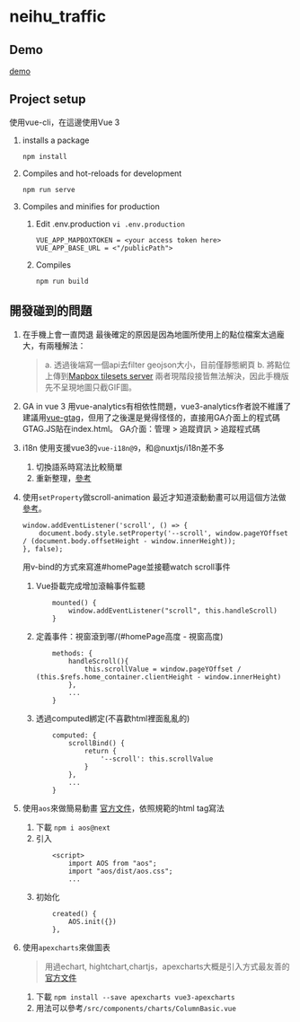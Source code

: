 # neihu_traffic


## Demo
[demo](https://ingridkao.github.io/neihu_traffic/)


## Project setup
使用vue-cli，在這邊使用Vue 3

1.  installs a package
    ```
    npm install
    ```

2. Compiles and hot-reloads for development
    ```
    npm run serve
    ```

3. Compiles and minifies for production
    1. Edit .env.production
    `vi .env.production`
        ```
        VUE_APP_MAPBOXTOKEN = <your access token here>
        VUE_APP_BASE_URL = <"/publicPath">
        ```
    2. Compiles
        ```
        npm run build
        ```


## 開發碰到的問題
1. 在手機上會一直閃退
    最後確定的原因是因為地圖所使用上的點位檔案太過龐大，有兩種解法：
    >a. 透過後端寫一個api去filter geojson大小，目前僅靜態網頁
    b. 將點位上傳到[Mapbox tilesets server](https://studio.mapbox.com/tilesets)
    兩者現階段接皆無法解決，因此手機版先不呈現地圖只截GIF圖。


2. GA in vue 3
    用vue-analytics有相依性問題，vue3-analytics作者說不維護了建議用[vue-gtag](https://matteo-gabriele.gitbook.io/vue-gtag/)，但用了之後還是覺得怪怪的，直接用GA介面上的程式碼GTAG.JS貼在index.html。
    GA介面：管理 > 追蹤資訊 > 追蹤程式碼


3. i18n
    使用支援vue3的`vue-i18n@9`，和@nuxtjs/i18n差不多
    1. 切換語系時寫法比較簡單
    2. 重新整理，[參考](https://ithelp.ithome.com.tw/articles/10262689?sc=iThelpR)


4. 使用`setProperty`做scroll-animation
    最近才知道滾動動畫可以用這個方法做[參考](https://css-tricks.com/books/greatest-css-tricks/scroll-animation/)。
    ```
    window.addEventListener('scroll', () => {
        document.body.style.setProperty('--scroll', window.pageYOffset / (document.body.offsetHeight - window.innerHeight));
    }, false);
    ```

    用v-bind的方式來寫進#homePage並接聽watch scroll事件
    1. Vue掛載完成增加滾輪事件監聽
        ```
            mounted() {
                window.addEventListener("scroll", this.handleScroll)
            }
        ```
    2. 定義事件：視窗滾到哪/(#homePage高度 - 視窗高度)
        ```
            methods: {
                handleScroll(){
                    this.scrollValue = window.pageYOffset / (this.$refs.home_container.clientHeight - window.innerHeight)
                },
                ...
            }
        ```
    3. 透過computed綁定(不喜歡html裡面亂亂的)
        ```
            computed: {
                scrollBind() {
                    return {
                        '--scroll': this.scrollValue
                    }
                },
                ...
            }
        ```


5. 使用`aos`來做簡易動畫
    [官方文件](https://michalsnik.github.io/aos/)，依照規範的html tag寫法
    1. 下載
        `npm i aos@next`
    2. 引入
        ```
            <script>
                import AOS from "aos";
                import "aos/dist/aos.css";
                ...
        ```
    3. 初始化
        ```
          	created() {
                AOS.init({})
            },
        ```

6. 使用`apexcharts`來做圖表
    > 用過echart, hightchart,chartjs，apexcharts大概是引入方式最友善的
    [官方文件](https://apexcharts.com/docs/vue-charts/)
    1. 下載
        `npm install --save apexcharts vue3-apexcharts`
    2. 用法可以參考`/src/components/charts/ColumnBasic.vue`